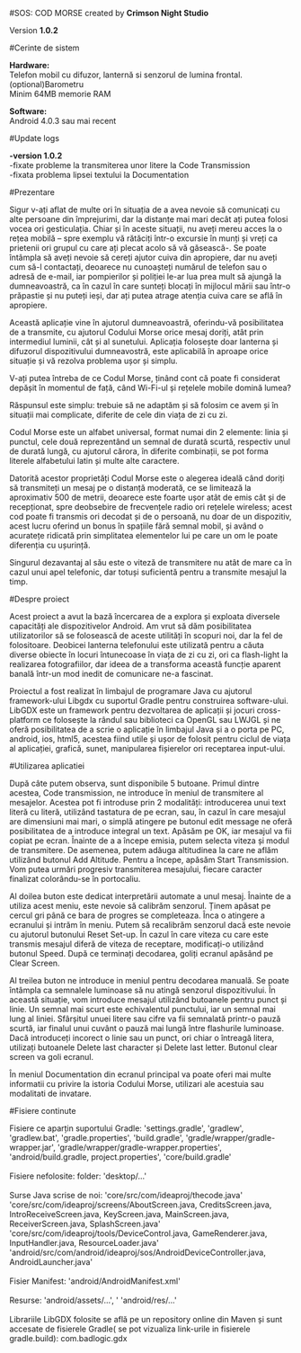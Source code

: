 #SOS: COD MORSE 
created by <b>Crimson Night Studio</b>

Version <b>1.0.2</b>

#Cerinte de sistem

<b>Hardware:</b> <br>Telefon mobil cu difuzor, lanternă si senzorul de lumina frontal.
<br>(optional)Barometru
<br>Minim 64MB memorie RAM

<b>Software:</b>
<br>Android 4.0.3 sau mai recent

#Update logs

<b>-version 1.0.2</b>
<br>-fixate probleme la transmiterea unor litere la Code Transmission
<br>-fixata problema lipsei textului la Documentation


#Prezentare

<p>
	Sigur v-ați aflat de multe ori în situația de a avea nevoie să comunicați cu alte persoane din împrejurimi, dar la distanțe mai mari decât ați putea folosi vocea ori gesticulația. Chiar și în aceste situații, nu aveți mereu acces la o rețea mobilă – spre exemplu vă rătăciți într-o excursie în munți și vreți ca prietenii ori grupul cu care ați plecat acolo să vă găsească-. Se poate întâmpla să aveți nevoie să cereți ajutor cuiva din apropiere, dar nu aveți cum să-l contactați, deoarece nu cunoașteți numărul de telefon sau o adresă de e-mail, iar pompierilor și poliției le-ar lua prea mult să ajungă la dumneavoastră, ca în cazul în care sunteți blocați în mijlocul mării sau într-o prăpastie și nu puteți ieși, dar ați putea atrage atenția cuiva care se află în apropiere. 
</p>
<p>
Această aplicație vine în ajutorul dumneavoastră, oferindu-vă posibilitatea de a transmite, cu ajutorul Codului Morse orice mesaj doriți, atât prin intermediul luminii, cât și al sunetului. Aplicația folosește doar lanterna și difuzorul dispozitivului dumneavostră, este aplicabilă în aproape orice situație și vă rezolva problema ușor și simplu.
</p>
<p>
V-ați putea întreba de ce Codul Morse, ținând cont că poate fi considerat depășit în momentul de față, când Wi-Fi-ul și rețelele mobile domină lumea?
</p>
<p>
Răspunsul este simplu: trebuie să ne adaptăm și să folosim ce avem și în situații mai complicate, diferite de cele din viața de zi cu zi.
</p>
<p>
Codul Morse este un alfabet universal, format numai din 2 elemente: linia și punctul, cele două reprezentând un semnal de durată scurtă, respectiv unul de durată lungă, cu ajutorul cărora, în diferite combinații, se pot forma literele alfabetului latin și multe alte caractere.
</p>
<p>
Datorită acestor proprietăți Codul Morse este o alegerea ideală când doriți să transmiteți un mesaj pe o distanță moderată, ce se limitează la aproximativ 500 de metrii, deoarece este foarte ușor atât de emis cât și de recepționat, spre deobsebire de frecvențele radio ori rețelele wireless; acest cod poate fi transmis ori decodat și de o persoană, nu doar de un dispozitiv, acest lucru oferind un bonus în spațiile fără semnal mobil, și având o acuratețe ridicată prin simplitatea elementelor lui pe care un om le poate diferenția cu ușurință. 
</p>
<p>
Singurul dezavantaj al său este o viteză de transmitere nu atât de mare ca în cazul unui apel telefonic, dar totuși suficientă pentru a transmite mesajul la timp.
</p>

#Despre proiect
<p>
Acest proiect a avut la bază încercarea de a explora și exploata diversele capacități ale dispozitivelor Android. Am vrut să dăm posibilitatea utilizatorilor să se folosească de aceste utilități în scopuri noi, dar la fel de folositoare. Deobicei lanterna telefonului este utilizată pentru a căuta diverse obiecte în locuri întunecoase în viața de zi cu zi, ori ca flash-light la 
realizarea fotografiilor, dar ideea de a transforma această funcție aparent banală într-un mod inedit de comunicare ne-a fascinat.
</p>
<p>
Proiectul a fost realizat în limbajul de programare Java cu ajutorul framework-ului Libgdx cu suportul Gradle pentru construirea software-ului. LibGDX este un framework pentru dezvoltarea de aplicații și jocuri cross-platform ce folosește la rândul sau biblioteci ca OpenGL sau LWJGL și ne oferă posibilitatea de a scrie o aplicație în limbajul Java și a o porta pe PC, android, ios, html5, acestea fiind utile și ușor de folosit pentru ciclul de viața al aplicației, grafică, sunet, manipularea fișierelor ori receptarea input-ului.
</p>

#Utilizarea aplicatiei
<p>
După câte putem observa, sunt disponibile 5 butoane. Primul dintre acestea, Code transmission, ne introduce în meniul de transmitere al mesajelor. Acestea pot fi introduse prin 2 modalități: introducerea unui text literă cu literă, utilizând tastatura de pe ecran, sau, în cazul în care mesajul are dimensiuni mai mari, o simplă atingere pe butonul edit message ne oferă posibilitatea de a introduce integral un text. Apăsăm pe OK, iar mesajul va fii copiat pe ecran. Înainte de a a începe emisia, putem selecta viteza și modul de transmitere. De asemenea, putem adăuga altitudinea la care ne aflăm utilizând butonul Add Altitude. Pentru a începe, apăsăm Start Transmission. Vom putea urmări progresiv transmiterea mesajului, fiecare caracter finalizat colorându-se în portocaliu.
</p>
<p>
Al doilea buton este dedicat interpretării automate a unul mesaj. Înainte de a utiliza acest meniu, este nevoie să calibrăm senzorul. Ținem apăsat pe cercul gri până ce bara de progres se completeaza. Înca o atingere a ecranului și intrăm în meniu. Putem să recalibrăm senzorul dacă este nevoie cu ajutorul butonului Reset Set-up. În cazul în care viteza cu care este transmis mesajul diferă de viteza de receptare, modificați-o utilizând butonul Speed. După ce terminați decodarea, goliți ecranul apăsând pe Clear Screen.
</p>
<p>
Al treilea buton ne introduce in meniul pentru decodarea manuală. Se poate întâmpla ca semnalele luminoase să nu atingă senzorul dispozitivului. În această situație, vom introduce mesajul utilizând butoanele pentru punct și linie. Un semnal mai scurt este echivalentul punctului, iar un semnal mai lung al liniei. Sfârșitul unuei litere sau cifre va fii semnalată printr-o pauză scurtă, iar finalul unui cuvânt o pauză mai lungă între flashurile luminoase. Dacă introduceți incorect o linie sau un punct, ori chiar o întreagă litera, utilizați butoanele Delete last character și Delete last letter. Butonul clear screen va goli ecranul.
</p>
<p>
În meniul Documentation din ecranul principal va poate oferi mai multe informatii cu privire la istoria Codului Morse, utilizari ale acestuia sau modalitati de invatare.
</p>

#Fisiere continute

<p>
Fisiere ce aparțin suportului Gradle: 'settings.gradle', 'gradlew', 'gradlew.bat', 'gradle.properties', 'build.gradle', 'gradle/wrapper/gradle-wrapper.jar', 'gradle/wrapper/gradle-wrapper.properties', 'android/build.gradle, project.properties', 'core/build.gradle'
<br><br>
Fisiere nefolosite: folder: 'desktop/...' 
<br><br>
Surse Java scrise de noi: 'core/src/com/ideaproj/thecode.java' 'core/src/com/ideaproj/screens/AboutScreen.java, CreditsScreen.java, IntroReceiveScreen.java, KeyScreen.java, MainScreen.java, ReceiverScreen.java, SplashScreen.java' 'core/src/com/ideaproj/tools/DeviceControl.java, GameRenderer.java, InputHandler.java, ResourceLoader.java' 'android/src/com/android/ideaproj/sos/AndroidDeviceController.java, AndroidLauncher.java'
<br><br>
Fisier Manifest: 'android/AndroidManifest.xml'
<br><br>
Resurse: 'android/assets/...', ' 'android/res/...'
<br><br>
Librariile LibGDX folosite se află pe un repository online din Maven și sunt accesate de fisierele Gradle( se pot vizualiza link-urile in fisierele gradle.build): com.badlogic.gdx

